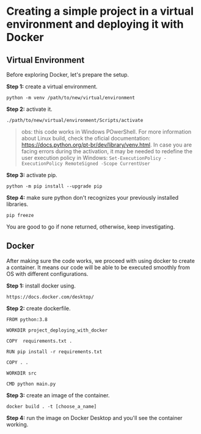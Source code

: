 # Creating a simple project in a virtual environment and deploying it with Docker

## Virtual Environment

Before exploring Docker, let's prepare the setup.

**Step 1:** create a virtual environment.

    python -m venv /path/to/new/virtual/environment

**Step 2:** activate it.

    ./path/to/new/virtual/environment/Scripts/activate

> obs: this code works in Windows POwerShell. For more information about Linux build, check the oficial documentation: https://docs.python.org/pt-br/dev/library/venv.html. In case you are facing errors during the activation, it may be needed to redefine the user execution policy in Windows: `Set-ExecutionPolicy -ExecutionPolicy RemoteSigned -Scope CurrentUser` 

**Step 3:** activate pip.

    python -m pip install --upgrade pip

**Step 4:** make sure python don't recognizes your previously installed libraries.

    pip freeze

You are good to go if none returned, otherwise, keep investigating. 
 
## Docker

After making sure the code works, we proceed with using docker to create a container. It means our code will be able to be executed smoothly from OS with different configurations.

**Step 1:** install docker using.

    https://docs.docker.com/desktop/

**Step 2:** create dockerfile.

    FROM python:3.8

    WORKDIR project_deploying_with_docker

    COPY  requirements.txt .

    RUN pip install -r requirements.txt

    COPY . .

    WORKDIR src

    CMD python main.py

**Step 3:** create an image of the container.

    docker build . -t [choose_a_name]


**Step 4:** run the image on Docker Desktop and you'll see the container working.